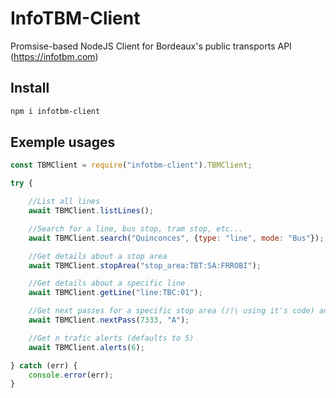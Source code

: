 # InfoTBM-Client

Promsise-based NodeJS Client for Bordeaux's public transports API (https://infotbm.com)

## Install

```bash
npm i infotbm-client
```

## Exemple usages

```javascript
const TBMClient = require("infotbm-client").TBMClient;

try {

	//List all lines
	await TBMClient.listLines();

	//Search for a line, bus stop, tram stop, etc...
	await TBMClient.search("Quinconces", {type: "line", mode: "Bus"});

	//Get details about a stop area
	await TBMClient.stopArea("stop_area:TBT:SA:FRROBI");

	//Get details about a specific line
	await TBMClient.getLine("line:TBC:01");

	//Get next passes for a specific stop area (/!\ using it's code) and line
	await TBMClient.nextPass(7333, "A");

	//Get n trafic alerts (defaults to 5)
	await TBMClient.alerts(6);

} catch (err) {
	console.error(err);
}
```
